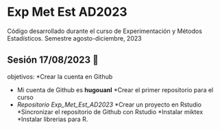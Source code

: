 # Exp Met Est AD2023
Código desarrollado durante el curso de Experimentación y Métodos Estadísticos.
Semestre agosto-diciembre, 2023

## Sesión  17/08/2023 📆
objetivos:
*Crear la cuenta en Github 
* Mi cuenta de Github es **hugouanl**
*Crear el primer repositorio para el curso
* _Repositorio Exp_Met_Est_AD2023_
*Crear un proyecto en Rstudio
*Sincronizar el repositorio de Github con Rstudio
*Instalar miktex
*Instalar librerias para R.
